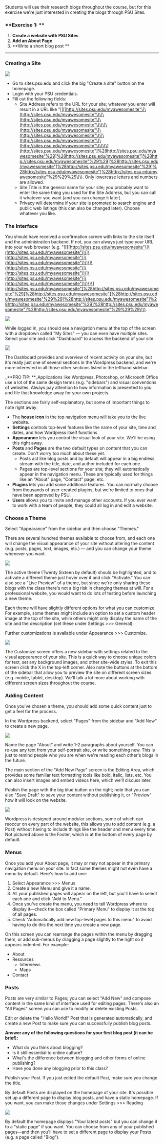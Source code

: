 Students will use their research blogs throughout the course, but for this exercise we're just interested in creating the blogs through PSU Sites.

### **Exercise 1: **

1. **Create a website with PSU Sites**
2. **Add an About Page**
3. **Write a short blog post **

---

### Creating a Site

![](/assets/wordpress/create-site.png)

* Go to sites.psu.edu and click the big "Create a site" button on the homepage. 
* Login with your PSU credentials.  
* Fill out the following fields:
  * Site Address refers to the URL for your site; whatever you enter will result in a URL like "\[\[\[[http://sites.psu.edu/myawesomesite"\]\(http://sites.psu.edu/myawesomesite"\)\]\(http://sites.psu.edu/myawesomesite"\]\(http://sites.psu.edu/myawesomesite"\)\)\]\(http://sites.psu.edu/myawesomesite"\]\(http://sites.psu.edu/myawesomesite"\)\]\(http://sites.psu.edu/myawesomesite"\]\(http://sites.psu.edu/myawesomesite"\)\)\)\](http://sites.psu.edu/myawesomesite"]%28http://sites.psu.edu/myawesomesite"%29]%28http://sites.psu.edu/myawesomesite"]%28http://sites.psu.edu/myawesomesite"%29%29]%28http://sites.psu.edu/myawesomesite"]%28http://sites.psu.edu/myawesomesite"%29]%28http://sites.psu.edu/myawesomesite"]%28http://sites.psu.edu/myawesomesite"%29%29%29\)\). Only lowercase letters and numbers are allowed. 
  * Site Title is the general name for your site; you probably want to enter the same thing you used for the Site Address, but you can call it whatever you want \(and you can change it later\). 
  * Privacy will determine if your site is promoted to search engine and public web listings \(this can also be changed later\). Choose whatever you like. 

### The Interface

You should have received a confirmation screen with links to the site itself and the administration backend. If not, you can always just type your URL into your web browser \(e.g. "\[\[\[[http://sites.psu.edu/myawesomesite"\]\(http://sites.psu.edu/myawesomesite"\)\]\(http://sites.psu.edu/myawesomesite"\]\(http://sites.psu.edu/myawesomesite"\)\)\]\(http://sites.psu.edu/myawesomesite"\]\(http://sites.psu.edu/myawesomesite"\)\]\(http://sites.psu.edu/myawesomesite"\]\(http://sites.psu.edu/myawesomesite"\)\)\)\](http://sites.psu.edu/myawesomesite"]%28http://sites.psu.edu/myawesomesite"%29]%28http://sites.psu.edu/myawesomesite"]%28http://sites.psu.edu/myawesomesite"%29%29]%28http://sites.psu.edu/myawesomesite"]%28http://sites.psu.edu/myawesomesite"%29]%28http://sites.psu.edu/myawesomesite"]%28http://sites.psu.edu/myawesomesite"%29%29%29\)\).

![](/assets/wordpress/dashboard.png)

While logged in, you should see a navigation menu at the top of the screen with a dropdown called "My Sites" — you can even have multiple sites. Select your site and click "Dashboard" to access the backend of your  site.

![](/assets/wordpress/admin-screen.png)

The Dashboard provides and overview of recent activity on your site, but it's really just one of several sections in the Wordpress backend, and we're more interested in all those other sections listed in the lefthand sidebar.

\_**PRO TIP: **\_Applications like Wordpress, Photoshop, or Microsoft Office use a lot of the same design terms \(e.g. "sidebars"\) and visual conventions of websites. Always pay attention to how information is presented to you and file that knowledge away for your own projects.

The sections are fairly self-explanatory, but some of important things to note right away:

* The **house icon** in the top navigation menu will take you to the live website.
* **Settings** controls top-level features like the name of your site, time and dates, and how Wordpress itself functions.
* **Appearance** lets you control the visual look of your site. We'll be using this right away.
* **Posts** and **Pages** are the two default types on content that you can create. Don't worry too much about these yet.
  * Posts act like blog posts and by default will appear in a big endless stream with the title, date, and author included for each one.
  * Pages are top-level sections for your site; they will automatically appear in the navigation menu. These are typically used for things like an "About" page, "Contact" page, etc.
* **Plugins** lets you add some additional features. You can normally choose from thousands of user-created plugins, but we're limited to ones that have been approved by PSU.
* **Users** allows you to invite and manage other accounts. If you ever want to work with a team of people, they could all log in and edit a website. 

### Choose a Theme

Select "Appearance" from the sidebar and then choose "Themes."

There are several hundred themes available to choose from, and each one will change the visual appearance of your site without altering the content \(e.g. posts, pages, text, images, etc.\) — and you can change your theme whenever you want.

![](/assets/wordpress/themes.png)

The active theme \(Twenty Sixteen by default\) should be highlighted, and to activate a different theme just hover over it and click "Activate." You can also see a "Live Preview" of a theme, but since we're only sharing these blogs with the class there's not a big risk in changing themes at will. For a professional website, you would want to do lots of testing before launching a new theme.

Each theme will have slightly different options for what you can customize. For example, some themes might include an option to  set a custom header image at the top of the site, while others might only display the name of the site and the description \(set these under Settings &gt;&gt;&gt; General\).

Further customizations is available under Appearance &gt;&gt;&gt; Customize.

![](/assets/wordpress/customize.png)

The Customize screen offers a new sidebar with settings related to the visual appearance of your site. This is a quick way to choose unique colors for text, set any background images, and other site-wide styles. To exit this screen click the X in the top-left corner. Also note the buttons at the bottom of the sidebar that allow you to preview the site on different screen sizes \(e.g. mobile, tablet, desktop\). We'll talk a lot more about working with different screen sizes throughout the course.

### Adding Content

Once you've chosen a theme, you should add some quick content just to get a feel for the process.

In the Wordpress backend, select  "Pages" from the sidebar and "Add New" to create a new page.

![](/assets/wordpress/add-page.png)

Name the page "About" and write 1-2 paragraphs about yourself. You can re-use any text from your self-portrait site, or write something new.  This is just to remind people who you are when we're reading each other's blogs in the future.

The main section of the "Add New Page" screen is the Editing Area, which provides some familiar text formatting tools like bold, italic, lists, etc. You can also insert images and embed videos here, which we'll discuss later.

Publish the page with the big blue button on the right; note that you can also "Save Draft" to save your content without publishing it, or "Preview" how it will look on the website.

![](/assets/wordpress/wp-layout.png)

Wordpress is designed around modular sections, some of which can reoccur on every part of the website, this allows you to add content \(e.g. a Post\) without having to include things like the header and menu every time. Not pictured above is the Footer, which is at the bottom of every page by default.

### Menus

Once you add your About page, it may or may not appear in the primary navigation menu on your site. In fact some themes might not even have a menu by default. Here's how to add one:

1. Select Appearance &gt;&gt;&gt; Menus
2. Create a new Menu and give it a name.
3. All your published pages will appear on the left, but you'll have to select each one and click "Add to Menu."
4. Once you've create the menu, you need to tell Wordpress where to display it—check the box called "Primary Menu" to display it at the top of all pages.
5. Check "Automatically add new top-level pages to this menu" to avoid having to do this the next time you create a new page.

On this screen you can rearrange the pages within the menu by dragging them, or add sub-menus by dragging a page slightly to the right so it appears indented. For example:

* About
* Resources
  * Interviews
  * Maps
* Contact

### Posts

Posts are very similar to Pages; you can select  "Add New" and compose content in the same kind of interface used for editing pages. There's also an "All Pages" screen you can use to modify or delete existing Posts.

Edit or delete the "Hello World!" Post that is generated automatically, and create a new Post to make sure you can successfully publish blog posts.

**Answer any of the following questions for your first blog post \(it can be brief\):**

* What do you think about blogging? 
* Is it still essential to online culture? 
* What's the difference between blogging and other forms of online publishing? 
* Have you done any blogging prior to this class?

Publish your Post. If you just edited the default Post, make sure you change the title.

By default Posts are displayed on the homepage of your site. It's possible set up a different page to display blog posts, and have a static homepage. If you want, you can make those changes under Settings &gt;&gt;&gt; Reading

![](/assets/wordpress/reading.png)

By default the homepage displays "Your latest posts" but you can change it to a "static page" if you want. You can choose from any of your published pages—and then you'll have to set a different page to display your Posts \(e.g. a page called "Blog"\).

